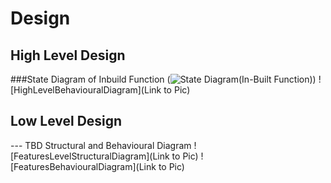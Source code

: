 # Design

## High Level Design 

###State Diagram of Inbuild Function
(![State Diagram(In-Built Function)](https://user-images.githubusercontent.com/78848562/107875685-5a837f00-6ee7-11eb-9629-ff9064a72354.png))
![HighLevelBehaviouralDiagram](Link to Pic)

## Low Level Design 

--- TBD Structural and Behavioural Diagram
![FeaturesLevelStructuralDiagram](Link to Pic)
![FeaturesBehaviouralDiagram](Link to Pic)
